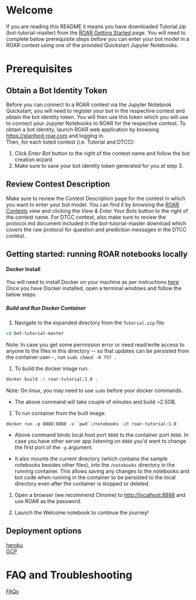 # Welcome
If you are reading this README it means you have downloaded Tutorial.zip (bot-tutorial-master) from the [ROAR Getting Started](stanford-roar.com/#/guide) page.  You will need to complete below prerequisite steps before you can enter your bot model in a ROAR contest using one of the provided Quickstart Jupyter Notebooks. 

# Prerequisites
## Obtain a Bot Identity Token
Before you can connect to a ROAR contest via the Jupyter Notebook Quickstart, you will need to register your bot in the respective contest and obtain the bot identity token. You will then use this token which you will use to connect your Jupyter Notebooks to ROAR for the respective contest.
To obtain a bot identity, launch ROAR web application by browsing https://stanford-roar.com and logging in.   
Then, for each listed contest (i.e. Tutorial and DTCC): <br/>
1. Click *Enter Bot* button to the right of the contest name and follow the bot creation wizard <br/>
1. Make sure to save your bot identity token generated for you at step 3.  

## Review Contest Description
Make sure to review the Contest Description page for the contest in which you want to enter your bot model.  You can find it by browsing the [ROAR Contests](stanford-roar.com/#/contests) view and clicking the *View & Enter Your Bots* button to the right of the contest name. For DTCC contest, also make sure to review the protocol.md document included in the bot-tutorial-master download which covers the raw protocol for question and prediction messages in the DTCC contest.  

## Getting started: running ROAR notebooks locally

#### Docker Install
You will need to install Docker on your machine as per instructions [here](https://docs.docker.com/install/)
Once you have Docker installed, open a terminal windows and follow the below steps.


##### Build and Run Docker Container
1. Navigate to the expanded directory from the `Tutorial.zip` file:

```sh
cd bot-tutorial-master
```

Note: In case you get some permission error or need read/write access to anyone to the files in this directory -- so that updates can be persisted from the container user--, run `sudo chmod -R 757 .`

1. To build the docker image run: 
```sh
docker build -t roar-tutorial:1.0 .
```
Note: On linux, you may need to use `sudo` before your docker commands.
   - The above command will take couple of minutes and build ~2.5GB.
   
1. To run container from the built image: 
```
docker run -p 8888:8888 -v `pwd`:/notebooks -it roar-tutorial:1.0
```
   - Above command binds local host port `8888` to the container port `8888`. In case you have other server app listening on `8888` you'd want to change the first port of the `-p` argument.

   - It also mounts the current directory (which contains the sample notebooks besides other files), into the `/notebooks` directory in the running container. This allows saving any changes to the notebooks and bot code when running in the container to be persisted to the local directory even after the container is stopped or deleted.
   
1. Open a browser (we recommend Chrome) to [http://localhost:8888](http://localhost:8888) and use ROAR as the password.

1. Launch the Welcome notebook to continue the journey!


## Deployment options

[heroku](heroku.md) <br/>
[GCP](gcp.md)

# FAQ and Troubleshooting
[FAQs](FAQ.md) <br/>
